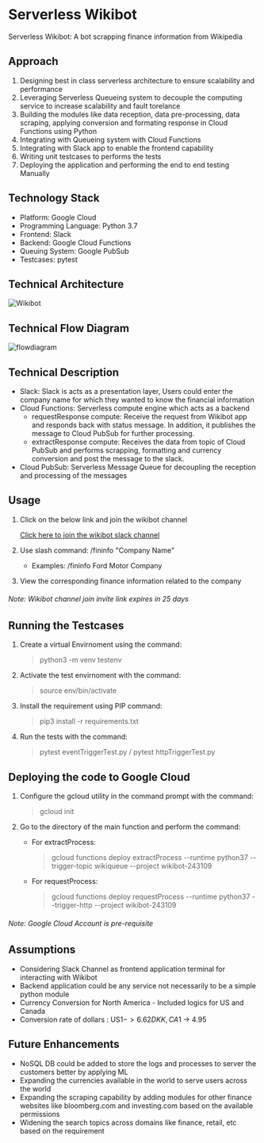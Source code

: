 # Serverless Wikibot
Serverless Wikibot: A bot scrapping finance information from Wikipedia 

## Approach
1. Designing best in class serverless architecture to ensure scalability and performance
2. Leveraging Serverless Queueing system to decouple the computing service to increase scalability and fault torelance
3. Building the modules like data reception, data pre-processing, data scraping, applying conversion and formating response in  Cloud Functions using Python
4. Integrating with Queueing system with Cloud Functions
5. Integrating with Slack app to enable the frontend capability
5. Writing unit testcases to performs the tests
6. Deploying the application and performing the end to end testing Manually

## Technology Stack
* Platform: Google Cloud 
* Programming Language: Python 3.7
* Frontend: Slack 
* Backend: Google Cloud Functions
* Queuing System: Google PubSub
* Testcases: pytest

## Technical Architecture

![Wikibot](https://user-images.githubusercontent.com/9641775/59161811-c7d0f100-8b04-11e9-99b7-a36d768722fb.jpg)

## Technical Flow Diagram

![flowdiagram](https://user-images.githubusercontent.com/9641775/59161812-cacbe180-8b04-11e9-873a-9c2f70fd06b4.jpg)

## Technical Description
* Slack: Slack is acts as a presentation layer, Users could enter the company name for which they wanted to know the financial information
* Cloud Functions: Serverless compute engine which acts as a backend
    * requestResponse compute: Receive the request from Wikibot app and responds back with status message. In addition, it publishes the message to Cloud PubSub for further processing. 
    * extractResponse compute: Receives the data from topic of Cloud PubSub and performs scrapping, formatting and currency conversion and post the message to the slack.
* Cloud PubSub: Serverless Message Queue for decoupling the reception and processing of the messages 

## Usage
1. Click on the below link and join the wikibot channel

      [Click here to join the wikibot slack channel](https://join.slack.com/t/wikibotai/shared_invite/enQtNjQ0MjYzMzc2OTk0LWYyYzBjMTU1ZGQyZWIzOWMzYWZlZjY5ZWUwZjdiZjIyMDJmNTgyMDFjNmY1ODcwYTAxMmY5NzI5YmRkNjg5Yjc)

2. Use slash command: /fininfo "Company Name"
   * Examples: /fininfo Ford Motor Company 
3. View the corresponding finance information related to the company
###### Note: Wikibot channel join invite link expires in 25 days

## Running the Testcases
1. Create a virtual Envirnoment using the command: 
   > python3 -m venv testenv
2. Activate the test envirnoment with the command: 
   > source env/bin/activate
2. Install the requirement using PIP command: 
   > pip3 install -r requirements.txt
3. Run the tests with the command: 
   > pytest eventTriggerTest.py / pytest httpTriggerTest.py 

## Deploying the code to Google Cloud
1. Configure the gcloud utility in the command prompt with the command: 
     > gcloud init
2. Go to the directory of the main function and perform the command: 
   * For extractProcess:
     > gcloud functions deploy extractProcess --runtime python37 --trigger-topic wikiqueue --project wikibot-243109

   * For requestProcess:
     > gcloud functions deploy requestProcess --runtime python37 --trigger-http --project wikibot-243109
###### Note: Google Cloud Account is pre-requisite 

## Assumptions
* Considering Slack Channel as frontend application terminal for interacting with Wikibot
* Backend application could be any service not necessarily to be a simple python module
* Currency Conversion for North America - Included logics for US and Canada  
* Conversion rate of dollars : US$1 -> 6.62 DKK, CA$1 -> 4.95

## Future Enhancements
* NoSQL DB could be added to store the logs and processes to server the customers better by applying ML
* Expanding the currencies available in the world to serve users across the world
* Expanding the scraping capability by adding modules for other finance websites like bloomberg.com and investing.com based on the available permissions
* Widening the search topics across domains like finance, retail, etc based on the requirement 

